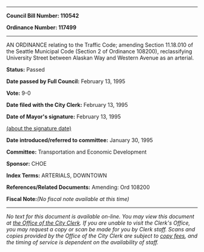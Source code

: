 

********

**Council Bill Number: 110542**
   
**Ordinance Number: 117499**
********

 AN ORDINANCE relating to the Traffic Code; amending Section 11.18.010 of the Seattle Municipal Code (Section 2 of Ordinance 108200), reclassifying University Street between Alaskan Way and Western Avenue as an arterial.

**Status:** Passed
   
**Date passed by Full Council:** February 13, 1995
   
**Vote:** 9-0
   
**Date filed with the City Clerk:** February 13, 1995
   
**Date of Mayor's signature:** February 13, 1995
   
[(about the signature date)](/~public/approvaldate.htm)
   
   
   
**Date introduced/referred to committee:** January 30, 1995
   
**Committee:** Transportation and Economic Development
   
**Sponsor:** CHOE
   
   
**Index Terms:** ARTERIALS, DOWNTOWN

**References/Related Documents:** Amending: Ord 108200

**Fiscal Note:**_(No fiscal note available at this time)_
********

_No text for this document is available on-line. You may view this document at [the Office of the City Clerk](http://www.seattle.gov/leg/clerk/contactUs.htm). If you are unable to visit the Clerk's Office, you may request a copy or scan be made for you by Clerk staff. Scans and copies provided by the Office of the City Clerk are subject to [copy fees](http://clerk.seattle.gov/~public/clerkfees.htm), and the timing of service is dependent on the availability of staff._

